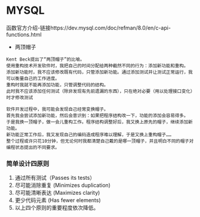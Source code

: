 # MYSQL
函数官方介绍-链接https://dev.mysql.com/doc/refman/8.0/en/c-api-functions.html

* 两顶帽子
```
Kent Beck提出了“两顶帽子”的比喻。
使用重构技术开发软件时，我把自己的时间分配给两种截然不同的行为：添加新功能和重构。
添加新功能时，我不应该修改既有代码，只管添加新功能。通过添加测试并让测试正常运行，我可以衡量自己的工作进度。
重构时我就不能再添加功能，只管调整代码的结构。
此时我不应该添加任何测试（除非发现有先前遗漏的东西），只在绝对必要（用以处理接口变化）时才修改测试

软件开发过程中，我可能会发现自己经常变换帽子。
首先我会尝试添加新功能，然后会意识到：如果把程序结构改一下，功能的添加会容易得多。
于是我换一顶帽子，做一会儿重构工作。程序结构调整好后，我又换上原先的帽子，继续添加新功能。
新功能正常工作后，我又发现自己的编码造成程序难以理解，于是又换上重构帽子……
整个过程或许只花10分钟，但无论何时我都清楚自己戴的是哪一顶帽子，并且明白不同的帽子对编程状态提出的不同要求。
```

### 简单设计四原则
1. 通过所有测试（Passes its tests）
1. 尽可能消除重复 (Minimizes duplication)
1. 尽可能清晰表达 (Maximizes clarity)
1. 更少代码元素 (Has fewer elements)
1. 以上四个原则的重要程度依次降低。

